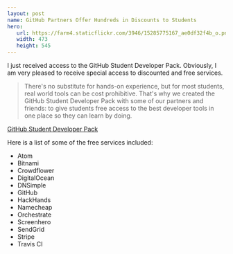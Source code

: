 ```yaml
---
layout: post
name: GitHub Partners Offer Hundreds in Discounts to Students
hero:
   url: https://farm4.staticflickr.com/3946/15285775167_ae0df32f4b_o.png
   width: 473
   height: 545
---
```

I just received access to the GitHub Student Developer Pack. Obviously, I am very pleased to receive special access to discounted and free services. 

>There's no substitute for hands-on experience, but for most students, real world tools can be cost prohibitive. That's why we created the GitHub Student Developer Pack with some of our partners and friends: to give students free access to the best developer tools in one place so they can learn by doing.

[GitHub Student Developer Pack](https://education.github.com/pack)

Here is a list of some of the free services included:

- Atom
- Bitnami
- Crowdflower
- DigitalOcean
- DNSimple
- GitHub
- HackHands
- Namecheap
- Orchestrate
- Screenhero
- SendGrid
- Stripe
- Travis CI
